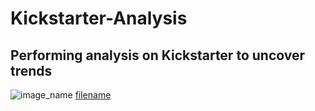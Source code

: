 # Kickstarter-Analysis
## Performing analysis on Kickstarter to uncover trends
 ![image_name](path/to/image_name.png)
 [filename](path/to/filename.xlxs)
